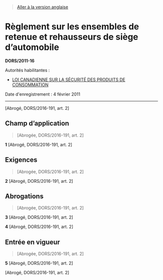 > [Aller à la version anglaise](/en/Regulations/Statutory%20Orders%20and%20Regulations/2011/16.md)

# Règlement sur les ensembles de retenue et rehausseurs de siège d’automobile

**DORS/2011-16**

Autorités habilitantes : 
- [LOI CANADIENNE SUR LA SÉCURITÉ DES PRODUITS DE CONSOMMATION](/fr/Lois/Lois%20du%20Canada/2010/ch.%2021.md)

Date d'enregistrement : 4 février 2011

----------


[Abrogé, DORS/2016-191, art. 2]



## Champ d’application
> [Abrogée, DORS/2016-191, art. 2]



**1** [Abrogé, DORS/2016-191, art. 2]




## Exigences
> [Abrogée, DORS/2016-191, art. 2]



**2** [Abrogé, DORS/2016-191, art. 2]




## Abrogations
> [Abrogée, DORS/2016-191, art. 2]



**3** [Abrogé, DORS/2016-191, art. 2]



**4** [Abrogé, DORS/2016-191, art. 2]




## Entrée en vigueur
> [Abrogée, DORS/2016-191, art. 2]



**5** [Abrogé, DORS/2016-191, art. 2]


[Abrogé, DORS/2016-191, art. 2]


